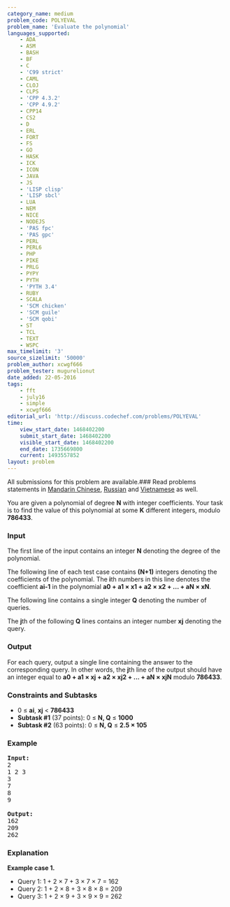 ```yaml
---
category_name: medium
problem_code: POLYEVAL
problem_name: 'Evaluate the polynomial'
languages_supported:
    - ADA
    - ASM
    - BASH
    - BF
    - C
    - 'C99 strict'
    - CAML
    - CLOJ
    - CLPS
    - 'CPP 4.3.2'
    - 'CPP 4.9.2'
    - CPP14
    - CS2
    - D
    - ERL
    - FORT
    - FS
    - GO
    - HASK
    - ICK
    - ICON
    - JAVA
    - JS
    - 'LISP clisp'
    - 'LISP sbcl'
    - LUA
    - NEM
    - NICE
    - NODEJS
    - 'PAS fpc'
    - 'PAS gpc'
    - PERL
    - PERL6
    - PHP
    - PIKE
    - PRLG
    - PYPY
    - PYTH
    - 'PYTH 3.4'
    - RUBY
    - SCALA
    - 'SCM chicken'
    - 'SCM guile'
    - 'SCM qobi'
    - ST
    - TCL
    - TEXT
    - WSPC
max_timelimit: '3'
source_sizelimit: '50000'
problem_author: xcwgf666
problem_tester: mugurelionut
date_added: 22-05-2016
tags:
    - fft
    - july16
    - simple
    - xcwgf666
editorial_url: 'http://discuss.codechef.com/problems/POLYEVAL'
time:
    view_start_date: 1468402200
    submit_start_date: 1468402200
    visible_start_date: 1468402200
    end_date: 1735669800
    current: 1493557852
layout: problem
---
```

All submissions for this problem are available.###  Read problems statements in [Mandarin Chinese](http://www.codechef.com/download/translated/JULY16/mandarin/POLYEVAL.pdf), [Russian](http://www.codechef.com/download/translated/JULY16/russian/POLYEVAL.pdf) and [Vietnamese](http://www.codechef.com/download/translated/JULY16/vietnamese/POLYEVAL.pdf) as well.

You are given a polynomial of degree **N** with integer coefficients. Your task is to find the value of this polynomial at some **K** different integers, modulo **786433**.

### Input

The first line of the input contains an integer **N** denoting the degree of the polynomial.

The following line of each test case contains **(N+1)** integers denoting the coefficients of the polynomial. The **i**th numbers in this line denotes the coefficient **ai-1** in the polynomial **a0 + a1 × x1 + a2 × x2 + ... + aN × xN**.

The following line contains a single integer **Q** denoting the number of queries.

The **j**th of the following **Q** lines contains an integer number **xj** denoting the query.

### Output

For each query, output a single line containing the answer to the corresponding query. In other words, the **j**th line of the output should have an integer equal to **a0 + a1 × xj + a2 × xj2 + ... + aN × xjN** modulo **786433**.

### Constraints and Subtasks

- 0 ≤ **ai**, **xj** &lt; **786433**
- **Subtask #1** (37 points): 0 ≤ **N, Q** ≤ **1000**
- **Subtask #2** (63 points): 0 ≤ **N, Q** ≤ **2.5 × 105**

### Example

<pre><b>Input:</b>
<tt>2
1 2 3
3
7
8
9</tt>

<b>Output:</b>
<tt>162
209
262</tt>
</pre>
### Explanation

**Example case 1.**

- Query 1: 1 + 2 × 7 + 3 × 7 × 7 = 162
- Query 2: 1 + 2 × 8 + 3 × 8 × 8 = 209
- Query 3: 1 + 2 × 9 + 3 × 9 × 9 = 262
